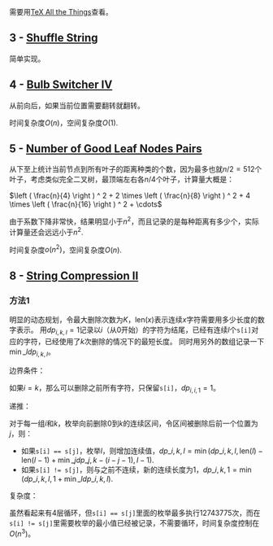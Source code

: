 需要用[TeX All the Things](https://chrome.google.com/webstore/detail/cbimabofgmfdkicghcadidpemeenbffn)查看。

## 3 - [Shuffle String](https://leetcode.com/contest/weekly-contest-199/problems/shuffle-string)

简单实现。

## 4 - [Bulb Switcher IV](https://leetcode.com/contest/weekly-contest-199/problems/bulb-switcher-iv)

从前向后，如果当前位置需要翻转就翻转。

时间复杂度$O(n)$，空间复杂度$O(1)$.

## 5 - [Number of Good Leaf Nodes Pairs](https://leetcode.com/contest/weekly-contest-199/problems/number-of-good-leaf-nodes-pairs)

从下至上统计当前节点到所有叶子的距离种类的个数，因为最多也就$n / 2 = 512$个叶子，考虑类似完全二叉树，最顶端左右各$n / 4$个叶子，计算量大概是：

$\left ( \frac{n}{4} \right ) ^ 2 + 2 \times \left ( \frac{n}{8} \right ) ^ 2 + 4 \times \left ( \frac{n}{16} \right ) ^ 2 + \cdots$

由于系数下降非常快，结果明显小于$n^2$，而且记录的是每种距离有多少个，实际计算量还会远远小于$n^2$.

时间复杂度$o(n^2)$，空间复杂度$O(n)$.

## 8 - [String Compression II](https://leetcode.com/contest/weekly-contest-199/problems/string-compression-ii)

### 方法1

明显的动态规划，令最大删除次数为$K$，$\text{len}(x)$表示连续$x$字符需要用多少长度的数字表示。
用$dp_{i, k, l} = 1$记录以$i$（从0开始）的字符为结尾，已经有连续$l$个`s[i]`对应的字符，已经使用了$k$次删除的情况下的最短长度。
同时用另外的数组记录一下$\min\_{l} dp_{i, k, l}$。

边界条件：

如果$i = k$，那么可以删除之前所有字符，只保留`s[i]`，$dp_{i, i, 1} = 1$。

递推：

对于每一组$i$和$k$，枚举向前删除$0$到$k$的连续区间，令区间被删除后前一个位置为$j$，则：

* 如果`s[i] == s[j]`，枚举$l$，则增加连续值，$dp\_{i, k, l} = \min (dp\_{i, k, l}, \text{len}(l) - \text{len}(l - 1) + \min\_j dp\_{j, k - (i - j - 1), l - 1})$.
* 如果`s[i] != s[j]`，则与之前不连续，新的连续长度为1，$dp\_{i, k, 1} = \min (dp\_{i, k, l}, 1 + \min\_{l} dp\_{i, k, l})$.

复杂度：

虽然看起来有4层循环，但`s[i] == s[j]`里面的枚举最多执行12743775次，而在`s[i] != s[j]`里需要枚举的最小值已经被记录，不需要循环，时间复杂度控制在$O(n^3)$。
